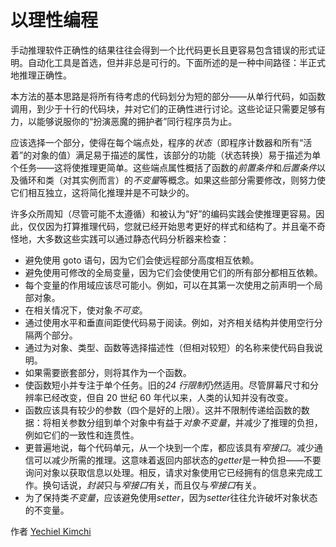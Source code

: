 # 以理性编程

手动推理软件正确性的结果往往会得到一个比代码更长且更容易包含错误的形式证明。自动化工具是首选，但并非总是可行的。下面所述的是一种中间路径：半正式地推理正确性。

本方法的基本思路是将所有待考虑的代码划分为短的部分——从单行代码，如函数调用，到少于十行的代码块，并对它们的正确性进行讨论。这些论证只需要足够有力，以能够说服你的“扮演恶魔的拥护者”同行程序员为止。

应该选择一个部分，使得在每个端点处，程序的*状态*（即程序计数器和所有“活着”的对象的值）满足易于描述的属性，该部分的功能（状态转换）易于描述为单个任务——这将使推理更简单。这些端点属性概括了函数的*前置条件*和*后置条件*以及循环和类（对其实例而言）的*不变量*等概念。如果这些部分需要修改，则努力使它们相互独立，这将简化推理并是不可缺少的。

许多众所周知（尽管可能不太遵循）和被认为“好”的编码实践会使推理更容易。因此，仅仅因为打算推理代码，您就已经开始思考更好的样式和结构了。并且毫不奇怪地，大多数这些实践可以通过静态代码分析器来检查：

- 避免使用 goto 语句，因为它们会使远程部分高度相互依赖。
- 避免使用可修改的全局变量，因为它们会使使用它们的所有部分都相互依赖。
- 每个变量的作用域应该尽可能小。例如，可以在其第一次使用之前声明一个局部对象。
- 在相关情况下，使对象*不可变*。
- 通过使用水平和垂直间距使代码易于阅读。例如，对齐相关结构并使用空行分隔两个部分。
- 通过为对象、类型、函数等选择描述性（但相对较短）的名称来使代码自我说明。
- 如果需要嵌套部分，则将其作为一个函数。
- 使函数短小并专注于单个任务。旧的*24 行限制*仍然适用。尽管屏幕尺寸和分辨率已经改变，但自 20 世纪 60 年代以来，人类的认知并没有改变。
- 函数应该具有较少的参数（四个是好的上限）。这并不限制传递给函数的数据：将相关参数分组到单个对象中有益于*对象不变量*，并减少了推理的负担，例如它们的一致性和连贯性。
- 更普遍地说，每个代码单元，从一个块到一个库，都应该具有*窄接口*。减少通信可以减少所需的推理。这意味着返回内部状态的*getter*是一种负担——不要询问对象以获取信息以处理。相反，请求对象使用它已经拥有的信息来完成工作。换句话说，*封装*只与*窄接口*有关，而且仅与*窄接口*有关。
- 为了保持类*不变量*，应该避免使用*setter*，因为*setter*往往允许破坏对象状态的不变量。

作者 [Yechiel Kimchi](http://programmer.97things.oreilly.com/wiki/index.php/Yechiel_Kimchi)
